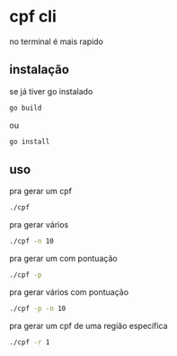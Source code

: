 # cpf cli

no terminal é mais rapido

## instalação

se já tiver go instalado

```bash
go build
```

ou

```bash
go install
```

## uso

pra gerar um cpf
```bash
./cpf 
```

pra gerar vários 
```bash
./cpf -n 10
```

pra gerar um com pontuação 
```bash
./cpf -p
```

pra gerar vários com pontuação 
```bash
./cpf -p -n 10
```

pra gerar um cpf de uma região específica
```bash
./cpf -r 1
```

